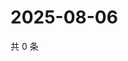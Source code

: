 # 2025-08-06

共 0 条

<!-- BEGIN ZHIHUVIDEO -->
<!-- 最后更新时间 Wed Aug 06 2025 21:36:39 GMT+0800 (China Standard Time) -->

<!-- END ZHIHUVIDEO -->
